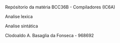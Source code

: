 Repósitorio da matéria BCC36B - Compiladores (IC6A)

Analise lexica

Analise sintática

Clodoaldo A. Basaglia da Fonseca - 968692